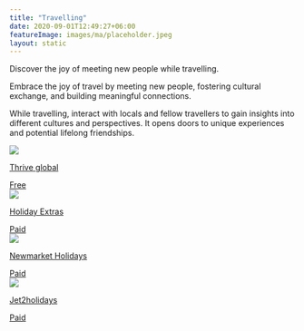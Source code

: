 ```yaml
---
title: "Travelling"
date: 2020-09-01T12:49:27+06:00
featureImage: images/ma/placeholder.jpeg
layout: static
---
```


Discover the joy of meeting new people while travelling.

Embrace the joy of travel by meeting new people, fostering cultural exchange, and building meaningful connections.

While travelling, interact with locals and fellow travellers to gain insights into different cultures and perspectives. It opens doors to unique experiences and potential lifelong friendships.

<a class="ma-link" href="https://community.thriveglobal.com/the-importance-of-taking-a-holiday/"><div class="ma-card ma-card-Community"><div class="ma-icon"><img src ="/images/icon-check.png"/></div><div class="ma-name"><p>Thrive global</p></div><div class="ma-paid-text"><span>Free</span></div></div></a><a class="ma-link" href="https://www.holidayextras.com/travel-blog/wanderlust/how-to-make-friends-while-travelling.html"><div class="ma-card ma-card-Community"><div class="ma-icon"><img src ="/images/icon-pound.png"/></div><div class="ma-name"><p>Holiday Extras</p></div><div class="ma-paid-text"><span>Paid</span></div></div></a><a class="ma-link" href="https://www.newmarketholidays.co.uk/holiday-guides/solo-travel-guide/how-to-meet-other-people-when-travelling-alone"><div class="ma-card ma-card-Community"><div class="ma-icon"><img src ="/images/icon-pound.png"/></div><div class="ma-name"><p>Newmarket Holidays</p></div><div class="ma-paid-text"><span>Paid</span></div></div></a><a class="ma-link" href="https://www.jet2holidays.com/"><div class="ma-card ma-card-Community"><div class="ma-icon"><img src ="/images/icon-pound.png"/></div><div class="ma-name"><p>Jet2holidays</p></div><div class="ma-paid-text"><span>Paid</span></div></div></a>  

<br/><br/>






